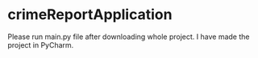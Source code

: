 # crimeReportApplication
Please run main.py file after downloading whole project. I have made the project in PyCharm.
